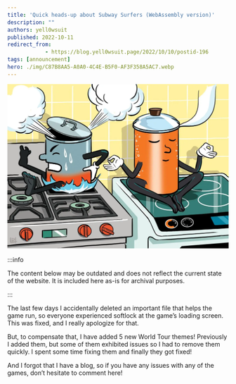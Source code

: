 ```yaml
---
title: 'Quick heads-up about Subway Surfers (WebAssembly version)'
description: ""
authors: yell0wsuit
published: 2022-10-11
redirect_from: 
            - https://blog.yell0wsuit.page/2022/10/10/postid-196
tags: [announcement]
hero: ./img/C87B8AA5-A0A0-4C4E-B5F0-AF3F358A5AC7.webp
---
```


![](./img/C87B8AA5-A0A0-4C4E-B5F0-AF3F358A5AC7.webp)

:::info

The content below may be outdated and does not reflect the current state of the website. It is included here as-is for archival purposes.

:::

The last few days I accidentally deleted an important file that helps the game run, so everyone experienced softlock at the game’s loading screen. This was fixed, and I really apologize for that.

But, to compensate that, I have added 5 new World Tour themes! Previously I added them, but some of them exhibited issues so I had to remove them quickly. I spent some time fixing them and finally they got fixed!

And I forgot that I have a blog, so if you have any issues with any of the games, don’t hesitate to comment here!
